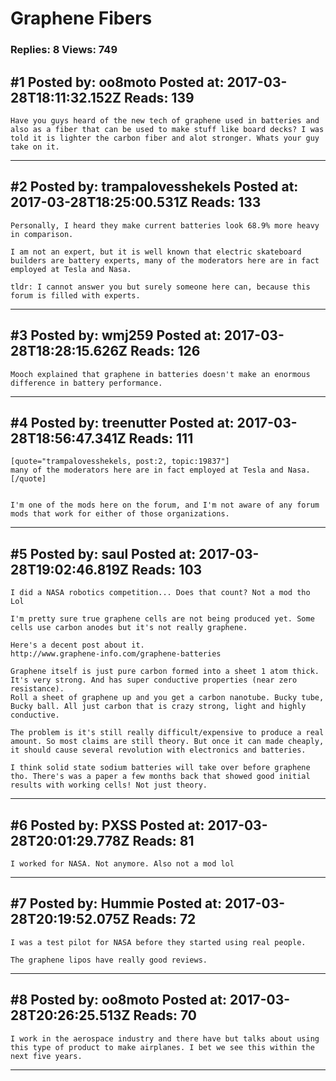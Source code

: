 # Graphene Fibers

### Replies: 8 Views: 749

## \#1 Posted by: oo8moto Posted at: 2017-03-28T18:11:32.152Z Reads: 139

```
Have you guys heard of the new tech of graphene used in batteries and also as a fiber that can be used to make stuff like board decks? I was told it is lighter the carbon fiber and alot stronger. Whats your guy take on it.
```

---
## \#2 Posted by: trampalovesshekels Posted at: 2017-03-28T18:25:00.531Z Reads: 133

```
Personally, I heard they make current batteries look 68.9% more heavy in comparison.
  
I am not an expert, but it is well known that electric skateboard builders are battery experts, many of the moderators here are in fact employed at Tesla and Nasa.

tldr: I cannot answer you but surely someone here can, because this forum is filled with experts.
```

---
## \#3 Posted by: wmj259 Posted at: 2017-03-28T18:28:15.626Z Reads: 126

```
Mooch explained that graphene in batteries doesn't make an enormous difference in battery performance.
```

---
## \#4 Posted by: treenutter Posted at: 2017-03-28T18:56:47.341Z Reads: 111

```
[quote="trampalovesshekels, post:2, topic:19837"]
many of the moderators here are in fact employed at Tesla and Nasa.
[/quote]


I'm one of the mods here on the forum, and I'm not aware of any forum mods that work for either of those organizations.
```

---
## \#5 Posted by: saul Posted at: 2017-03-28T19:02:46.819Z Reads: 103

```
I did a NASA robotics competition... Does that count? Not a mod tho Lol

I'm pretty sure true graphene cells are not being produced yet. Some cells use carbon anodes but it's not really graphene.

Here's a decent post about it. 
http://www.graphene-info.com/graphene-batteries

Graphene itself is just pure carbon formed into a sheet 1 atom thick. It's very strong. And has super conductive properties (near zero resistance).
Roll a sheet of graphene up and you get a carbon nanotube. Bucky tube, Bucky ball. All just carbon that is crazy strong, light and highly conductive.

The problem is it's still really difficult/expensive to produce a real amount. So most claims are still theory. But once it can made cheaply, it should cause several revolution with electronics and batteries. 

I think solid state sodium batteries will take over before graphene tho. There's was a paper a few months back that showed good initial results with working cells! Not just theory.
```

---
## \#6 Posted by: PXSS Posted at: 2017-03-28T20:01:29.778Z Reads: 81

```
I worked for NASA. Not anymore. Also not a mod lol
```

---
## \#7 Posted by: Hummie Posted at: 2017-03-28T20:19:52.075Z Reads: 72

```
I was a test pilot for NASA before they started using real people. 

The graphene lipos have really good reviews.
```

---
## \#8 Posted by: oo8moto Posted at: 2017-03-28T20:26:25.513Z Reads: 70

```
I work in the aerospace industry and there have but talks about using this type of product to make airplanes. I bet we see this within the next five years.
```

---
